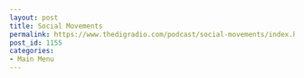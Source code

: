 ```yaml
---
layout: post
title: Social Movements
permalink: https://www.thedigradio.com/podcast/social-movements/index.html
post_id: 1155
categories: 
- Main Menu
---
```


